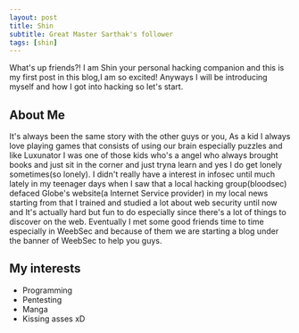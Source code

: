 ```yaml
---
layout: post
title: Shin
subtitle: Great Master Sarthak's follower
tags: [shin]
---
```

What's up friends?! I am Shin your personal hacking companion and this is my first post in this blog,I am so excited! Anyways I will be introducing myself and how I got into hacking so let's start.

## About Me
It's always been the same story with the other guys or you, As a kid I always love playing games that consists of using our brain especially puzzles and like Luxunator I was one of those kids who's a angel who always brought books and just sit in the corner and just tryna learn and yes I do get lonely sometimes(so lonely). I didn't really have a interest in infosec until much lately in my teenager days when I saw  that a local hacking group(bloodsec) defaced Globe's website(a Internet Service provider) in my local news starting from that I trained and studied a lot about web security until now and It's actually hard but fun to do especially since there's a lot of things to discover on the web. Eventually I met some good friends time to time especially in WeebSec and because of them we are starting a blog under the banner of WeebSec to help you guys.

## My interests
- Programming
- Pentesting
- Manga
- Kissing asses xD

